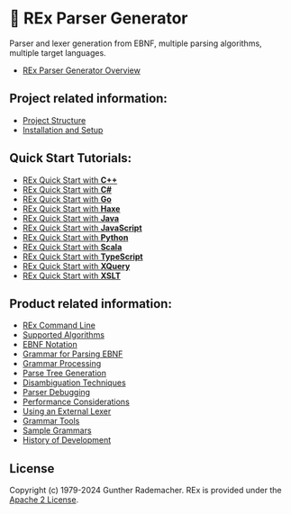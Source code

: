 <link rel="stylesheet" href="docs/markdown.css">

# 👑 **REx Parser Generator**

Parser and lexer generation from EBNF, multiple parsing algorithms, multiple target languages.

 - [REx Parser Generator Overview](docs/overview.md)

## Project related information:

  - [Project Structure](docs/project-structure.md)
  - [Installation and Setup](docs/installation-and-setup.md)

## Quick Start Tutorials:

 - [REx Quick Start with **C++**](docs/quickstart-cpp.md)
 - [REx Quick Start with **C#**](docs/quickstart-cs.md)
 - [REx Quick Start with **Go**](docs/quickstart-go.md)
 - [REx Quick Start with **Haxe**](docs/quickstart-haxe.md)
 - [REx Quick Start with **Java**](docs/quickstart-java.md)
 - [REx Quick Start with **JavaScript**](docs/quickstart-javascript.md)
 - [REx Quick Start with **Python**](docs/quickstart-python.md)
 - [REx Quick Start with **Scala**](docs/quickstart-scala.md)
 - [REx Quick Start with **TypeScript**](docs/quickstart-typescript.md)
 - [REx Quick Start with **XQuery**](docs/quickstart-xquery.md)
 - [REx Quick Start with **XSLT**](docs/quickstart-xslt.md)

## Product related information:

 - [REx Command Line](docs/rex-command-line.md)
 - [Supported Algorithms](docs/supported-algorithms.md)
 - [EBNF Notation](docs/ebnf-notation.md)
 - [Grammar for Parsing EBNF](docs/grammar-for-parsing-ebnf.md)
 - [Grammar Processing](docs/grammar-processing.md)
 - [Parse Tree Generation](docs/parse-tree-generation.md)
 - [Disambiguation Techniques](docs/disambiguation-techniques.md)
 - [Parser Debugging](docs/parser-debugging.md)
 - [Performance Considerations](docs/performance-considerations.md)
 - [Using an External Lexer](docs/using-an-external-lexer.md)
 - [Grammar Tools](docs/grammar-tools.md)
 - [Sample Grammars](docs/sample-grammars/README.md)
 - [History of Development](docs/history.md)

## License

Copyright (c) 1979-2024 Gunther Rademacher. REx is provided under the [Apache 2 License](LICENSE).